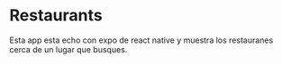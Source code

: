 # Restaurants

Esta app esta echo con expo de react native y muestra los restauranes cerca de un lugar que busques.
